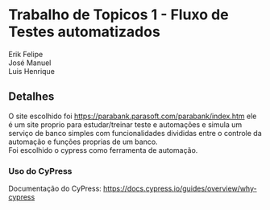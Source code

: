 <h1>Trabalho de Topicos 1 - Fluxo de Testes automatizados</h1>

Erik Felipe
</br>José Manuel
</br>Luis Henrique

<h2>Detalhes</h2>

O site escolhido foi https://parabank.parasoft.com/parabank/index.htm ele é um site proprio para estudar/treinar teste e automações e simula um serviço de banco simples com funcionalidades divididas entre o 
controle da automação e funções proprias de um banco. </br>Foi escolhido o cypress como ferramenta de automação.

<h3>Uso do CyPress</h3>

Documentação do CyPress: <link>https://docs.cypress.io/guides/overview/why-cypress</link>
